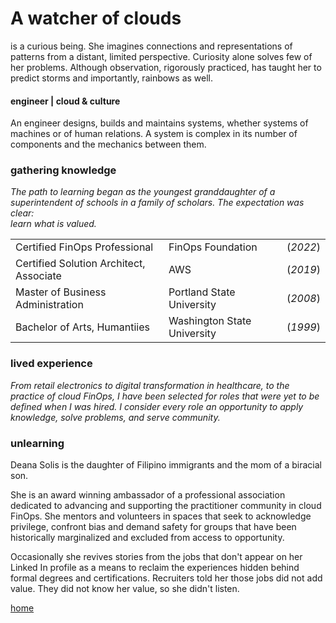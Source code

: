 # A watcher of clouds

is a curious being. She imagines connections and representations of patterns from a distant, limited perspective. Curiosity alone solves few of her problems. Although observation, rigorously practiced, has taught her to predict storms and importantly, rainbows as well. 

#### engineer  |   cloud & culture

An engineer designs, builds and maintains systems, whether systems of machines or of human relations. A system is complex in its number of components and the mechanics between them.  


### gathering knowledge 
_The path to learning began as the youngest granddaughter of a superintendent of schools in a family of scholars. The expectation was clear:   
learn what is valued._


|           |   |   | 
|-----------------------------------------|---|---|
| Certified FinOps Professional           |FinOps Foundation    | (_2022_)  
| Certified Solution Architect, Associate | AWS   | (_2019_)  
| Master of Business Administration       | Portland State University  | (_2008_)  
| Bachelor of Arts, Humantiies     | Washington State University  | (_1999_)   

### lived experience

_From retail electronics to digital transformation in healthcare, to the practice of cloud FinOps, I have been selected for roles that were yet to be defined when I was hired. 
I consider every role an opportunity to apply knowledge, solve problems, and serve community._ 

<!--  >  [draft] role | context (_era_)
>  
>     projects
>- generated value
>- milestones
>- catalysts


>talks and lectures

>influence
-->
### unlearning

<!--  this is a generative space. thoughtful, intentional, creative solutions to challenging, incomplete systems are held here.  -->



Deana Solis is the daughter of Filipino immigrants and the mom of a biracial son.

She is an award winning ambassador of a professional association dedicated to advancing and supporting the practitioner community in cloud FinOps. She mentors and volunteers in spaces that seek to acknowledge privilege, confront bias and demand safety for groups that have been historically marginalized and excluded from access to opportunity.

Occasionally she revives stories from the jobs that don't appear on her Linked In profile as a means to reclaim the experiences hidden behind formal degrees and certifications. Recruiters told her those jobs did not add value. They did not know her value, so she didn't listen.


[home](README.md)